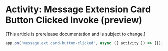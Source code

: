 # Activity: Message Extension Card Button Clicked Invoke (preview)

[This article is prerelease documentation and is subject to change.]

<!-- langtabs-start -->
```typescript
app.on('message.ext.card-button-clicked', async ({ activity }) => {});
```
<!-- langtabs-end -->